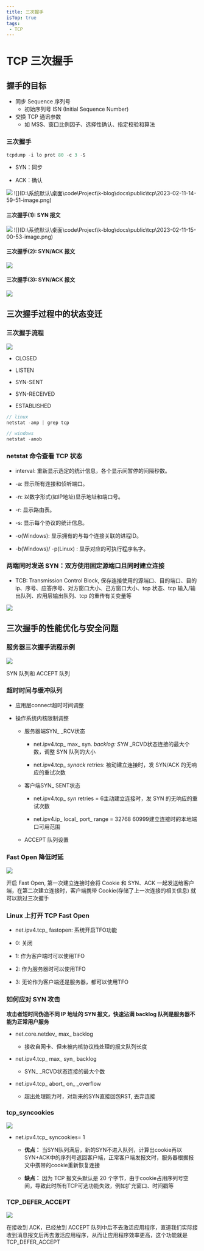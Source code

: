 ```yaml
---
title: 三次握手
isTop: true
tags:
 - TCP
---
```


# TCP 三次握手

## 握手的目标

- 同步 Sequence 序列号
  - 初始序列号 ISN (Initial Sequence Number)
- 交换 TCP 通讯参数
  - 如 MSS、窗口比例因子、选择性确认、指定校验和算法

### 三次握手

```js
tcpdump -i lo prot 80 -c 3 -S
```

- SYN：同步

- ACK：确认

<img src="\tcp\02\2023-02-11-14-59-51-image.png" />
![](D:\系统默认\桌面\code\Project\k-blog\docs\public\tcp\2023-02-11-14-59-51-image.png)

#### 三次握手(1): SYN 报文

<img src="\tcp\02\2023-02-11-15-00-53-image.png" />
![](D:\系统默认\桌面\code\Project\k-blog\docs\public\tcp\2023-02-11-15-00-53-image.png)

#### 三次握手(2): SYN/ACK 报文

<img src="\tcp\02\2023-02-11-15-01-51-image.png" />

#### 三次握手(3): SYN/ACK 报文

<img src="\tcp\02\2023-02-11-15-02-27-image.png" />

## 三次握手过程中的状态变迁

### 三次握手流程

<img src="\tcp\02\2023-02-11-15-50-18-image.png" />

- CLOSED

- LISTEN

- SYN-SENT

- SYN-RECEIVED

- ESTABLISHED



```js
// linux
netstat -anp | grep tcp
```

```js
// windows
netstat -anob
```

### netstat 命令查看 TCP 状态

- interval: 重新显示选定的统计信息，各个显示间暂停的间隔秒数。

- -a: 显示所有连接和侦听端口。

- -n: 以数字形式(如IP地址)显示地址和端口号。

- -r: 显示路由表。

- -s: 显示每个协议的统计信息。

- -o(Windows): 显示拥有的与每个连接关联的进程ID。

- -b(Windows)/ -p(Linux) : 显示对应的可执行程序名字。



### 两端同时发送 SYN：双方使用固定源端口且同时建立连接

- TCB: Transmission Control Block, 保存连接使用的源端口、目的端口、目的ip、序号、应答序号、对方窗口大小、己方窗口大小、tcp 状态、tcp 输入/输出队列、应用层输出队列、tcp 的重传有关变量等

<img src="\tcp\02\2023-02-11-15-58-45-image.png" />

## 三次握手的性能优化与安全问题

### 服务器三次握手流程示例

<img src="\tcp\02\2023-02-11-16-21-10-image.png" />

SYN 队列和 ACCEPT 队列

### 超时时间与缓冲队列

- 应用层connect超时时间调整

- 操作系统内核限制调整
  
  - 服务器端SYN_ _RCV状态
    
    - net.ipv4.tcp_ max_ syn. _backlog: SYN_ _RCVD状态连接的最大个数，调整 SYN 队列的大小
    
    - net.ipv4.tcp_ _synack_ retries: 被动建立连接时，发 SYN/ACK 的无响应的重试次数
  
  - 客户端SYN_ SENT状态
    
    - net.ipv4.tcp_ *syn* retries = 6主动建立连接时，发 SYN 的无响应的重试次数
    
    - net.ipv4.ip_ local_ port_ range = 32768 60999建立连接时的本地端口可用范围
  
  - ACCEPT 队列设置

### Fast Open 降低时延

<img src="\tcp\02\2023-02-11-16-29-34-image.png" />

开启 Fast Open, 第一次建立连接时会将 Cookie 和 SYN、ACK 一起发送给客户端，在第二次建立连接时，客户端携带 Cookie(存储了上一次连接的相关信息) 就可以跳过三次握手

### Linux 上打开 TCP Fast Open

- net.ipv4.tcp_ fastopen: 系统开启TFO功能

- 0: 关闭

- 1: 作为客户端时可以使用TFO

- 2: 作为服务器时可以使用TFO

- 3: 无论作为客户端还是服务器，都可以使用TFO

### 如何应对 SYN 攻击

**攻击者短时间伪造不同 IP 地址的 SYN 报文，快速沾满 backlog 队列是服务器不能为正常用户服务**

- net.core.netdev_ max_ backlog 
  
  - 接收自网卡、但未被内核协议栈处理的报文队列长度

- net.ipv4.tcp_ max_ syn_ backlog
  
  - SYN_ _RCVD状态连接的最大个数

- net.ipv4.tcp_ abort_ on_ _overflow
  
  - 超出处理能力时，对新来的SYN直接回包RST, 丟弃连接

### tcp_syncookies

<img src="\tcp\02\2023-02-11-16-42-18-image.png" />

- net.ipv4.tcp_ syncookies= 1
  
  - **优点：** 当SYN队列满后，新的SYN不进入队列，计算出cookie再以SYN+ACK中的序列号返回客户端，正常客户端发报文时，服务器根据报文中携带的cookie重新恢复连接
  
  - **缺点：** 因为 TCP 报文头默认是 20 个字节，由于cookie占用序列号空间，导致此时所有TCP可选功能失效，例如扩充窗口、时间戳等

### TCP_DEFER_ACCEPT

<img src="\tcp\02\2023-02-11-16-21-10-image.png" />

在接收到 ACK，已经放到 ACCEPT 队列中后不去激活应用程序，直道我们实际接收到消息报文后再去激活应用程序，从而让应用程序效率更高，这个功能就是 TCP_DEFER_ACCEPT
